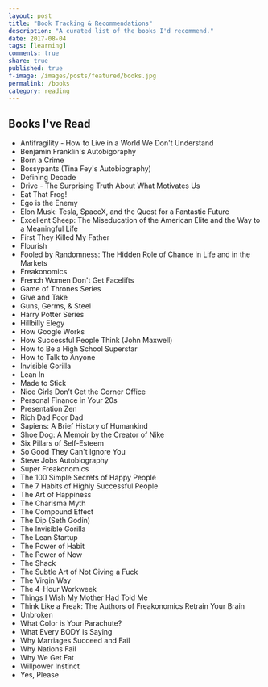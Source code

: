 ```yaml
---
layout: post
title: "Book Tracking & Recommendations"
description: "A curated list of the books I'd recommend."
date: 2017-08-04
tags: [learning]
comments: true
share: true
published: true
f-image: /images/posts/featured/books.jpg
permalink: /books
category: reading
---
```


## Books I've Read

* Antifragility - How to Live in a World We Don't Understand
* Benjamin Franklin's Autobigoraphy
* Born a Crime
* Bossypants (Tina Fey's Autobiography)
* Defining Decade
* Drive - The Surprising Truth About What Motivates Us
* Eat That Frog! 
* Ego is the Enemy
* Elon Musk: Tesla, SpaceX, and the Quest for a Fantastic Future
* Excellent Sheep: The Miseducation of the American Elite and the Way to a Meaningful Life
* First They Killed My Father
* Flourish
* Fooled by Randomness: The Hidden Role of Chance in Life and in the Markets
* Freakonomics 
* French Women Don't Get Facelifts
* Game of Thrones Series
* Give and Take
* Guns, Germs, & Steel
* Harry Potter Series
* Hillbilly Elegy
* How Google Works
* How Successful People Think (John Maxwell)
* How to Be a High School Superstar
* How to Talk to Anyone
* Invisible Gorilla
* Lean In
* Made to Stick
* Nice Girls Don’t Get the Corner Office
* Personal Finance in Your 20s
* Presentation Zen
* Rich Dad Poor Dad
* Sapiens: A Brief History of Humankind
* Shoe Dog: A Memoir by the Creator of Nike
* Six Pillars of Self-Esteem
* So Good They Can't Ignore You
* Steve Jobs Autobiography
* Super Freakonomics
* The 100 Simple Secrets of Happy People
* The 7 Habits of Highly Successful People
* The Art of Happiness
* The Charisma Myth
* The Compound Effect
* The Dip (Seth Godin)
* The Invisible Gorilla
* The Lean Startup
* The Power of Habit 
* The Power of Now
* The Shack
* The Subtle Art of Not Giving a Fuck
* The Virgin Way
* The 4-Hour Workweek
* Things I Wish My Mother Had Told Me
* Think Like a Freak: The Authors of Freakonomics Retrain Your Brain
* Unbroken
* What Color is Your Parachute?
* What Every BODY is Saying
* Why Marriages Succeed and Fail
* Why Nations Fail
* Why We Get Fat
* Willpower Instinct
* Yes, Please
